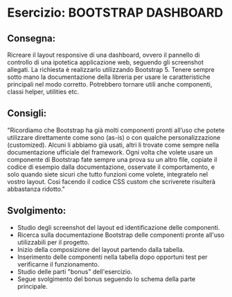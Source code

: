 Esercizio: BOOTSTRAP DASHBOARD
===

## Consegna:

Ricreare il layout responsive di una dashboard, ovvero il pannello di controllo di una ipotetica applicazione web, seguendo gli screenshot allegati.
La richiesta è realizzarlo utilizzando Bootstrap 5.
Tenere sempre sotto mano la documentazione della libreria per usare le caratteristiche principali nel modo corretto.
Potrebbero tornare utili anche componenti, classi helper, utilities etc.

## Consigli:

"Ricordiamo che Bootstrap ha già molti componenti pronti all’uso che potete utilizzare direttamente come sono (as-is) o con qualche personalizzazione (customized). Alcuni li abbiamo già usati, altri li trovate come sempre nella documentazione ufficiale del framework.
Ogni volta che volete usare un componente di Bootstrap fate sempre una prova su un altro file, copiate il codice di esempio dalla documentazione, osservate il comportamento, e solo quando siete sicuri che tutto funzioni come volete, integratelo nel vostro layout.
Così facendo il codice CSS custom che scriverete risulterà abbastanza ridotto."

## Svolgimento:

- Studio degli screenshot del layout ed identificazione delle componenti.
- Ricerca sulla documentazione Bootstrap delle componenti pronte all'uso utilizzabili per il progetto.
- Inizio della composizione del layout partendo dalla tabella.
- Inserimento delle componenti nella tabella dopo opportuni test per verificarne il funzionamento.
- Studio delle parti "bonus" dell'esercizio.
- Segue svolgimento del bonus seguendo lo schema della parte principale.
